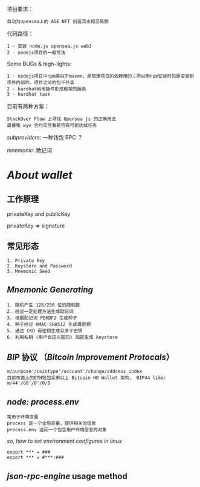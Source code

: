 项目要求：

    自动为opensea上的 AGE NFT 创造流水和交易额

代码路径：

    1 - 安装 node.js opensea.js web3
    2 - nodejs项目的一般写法


Some BUGs & high-lights:

    1 - nodejs项目中npm类似于maven，是管理项目的依赖用的；所以用npm安装时包是安装到项目内部的。项目之间的包不共享
    2 - hardhat利用插件形成框架的服务
    3 - hardhat task 


目前有两种方案：

    StackOver Flow 上寻找 Opensea js 的正确用法
    直接和 wyv 合约交互看是否有可能达成任务

*subproviders*: 一种钱包 RPC ？

*mnemonic*: 助记词

# *About wallet*
## 工作原理

privateKey and publicKey

privateKey => signature

## 常见形态

    1. Private Key
    2. Keystore and Password
    3. Mnemonic Seed

## *Mnemonic Generating*

    1. 随机产生 128/256 位的随机数
    2. 经过一定处理方法生成助记词
    3. 根据助记词 PBKDF2 生成种子
    4. 种子经过 HMAC-SHA512 生成母密钥
    5. 通过 CKD 母密钥生成众多子密钥
    6. 利用私钥 (用户自定义密码) 加密生成 keystore

## *BIP* 协议 （*Bitcoin Improvement Protocals*）

    m/purpose'/cointype'/account'/change/address_index
    目前市面上的ETH钱包采用以上 Bitcoin HD Wallet 架构， BIP44 like:
    m/44'/60'/0'/0/0

## *node: process.env*

    常用于环境变量
    process 是一个全局变量，提供相关的信息
    process.env 返回一个包含用户环境信息的对象
    
*so, how to set environment configures in linux*

    export *** = ###
    export *** = #***:###

## *json-rpc-engine* usage method

    
